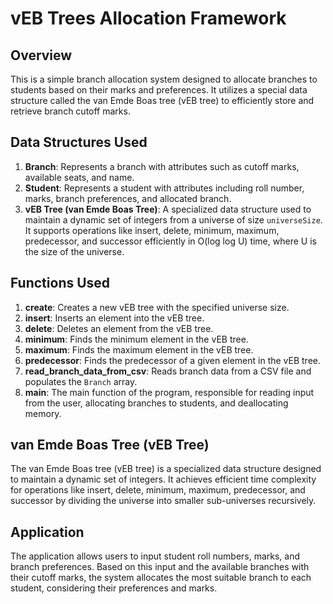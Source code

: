 # vEB Trees Allocation Framework

## Overview
This is a simple branch allocation system designed to allocate branches to students based on their marks and preferences. It utilizes a special data structure called the van Emde Boas tree (vEB tree) to efficiently store and retrieve branch cutoff marks.

## Data Structures Used
1. **Branch**: Represents a branch with attributes such as cutoff marks, available seats, and name.
2. **Student**: Represents a student with attributes including roll number, marks, branch preferences, and allocated branch.
3. **vEB Tree (van Emde Boas Tree)**: A specialized data structure used to maintain a dynamic set of integers from a universe of size `universeSize`. It supports operations like insert, delete, minimum, maximum, predecessor, and successor efficiently in O(log log U) time, where U is the size of the universe.

## Functions Used
1. **create**: Creates a new vEB tree with the specified universe size.
2. **insert**: Inserts an element into the vEB tree.
3. **delete**: Deletes an element from the vEB tree.
4. **minimum**: Finds the minimum element in the vEB tree.
5. **maximum**: Finds the maximum element in the vEB tree.
6. **predecessor**: Finds the predecessor of a given element in the vEB tree.
7. **read_branch_data_from_csv**: Reads branch data from a CSV file and populates the `Branch` array.
8. **main**: The main function of the program, responsible for reading input from the user, allocating branches to students, and deallocating memory.

## van Emde Boas Tree (vEB Tree)
The van Emde Boas tree (vEB tree) is a specialized data structure designed to maintain a dynamic set of integers. It achieves efficient time complexity for operations like insert, delete, minimum, maximum, predecessor, and successor by dividing the universe into smaller sub-universes recursively.

## Application
The application allows users to input student roll numbers, marks, and branch preferences. Based on this input and the available branches with their cutoff marks, the system allocates the most suitable branch to each student, considering their preferences and marks.

